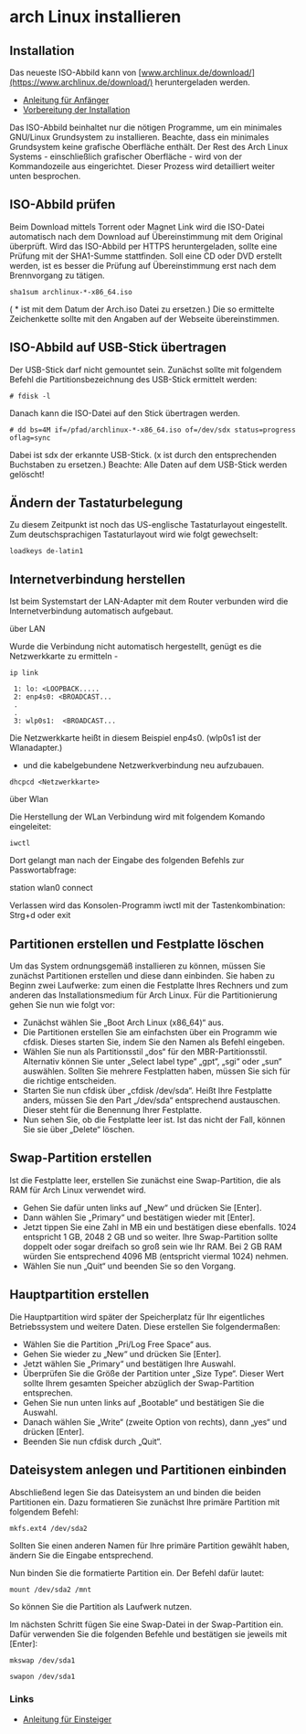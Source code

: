 # arch Linux installieren

## Installation
Das neueste ISO-Abbild kann von [www.archlinux.de/download/](https://www.archlinux.de/download/) heruntergeladen werden.

+ [Anleitung für Anfänger](https://wiki.archlinux.de/title/Anleitung_f%C3%BCr_Einsteiger)
+ [Vorbereitung der Installation](https://wiki.archlinux.de/title/1._Vorbereitung)

Das ISO-Abbild beinhaltet nur die nötigen Programme, um ein minimales GNU/Linux Grundsystem zu installieren. Beachte, dass ein minimales Grundsystem keine grafische Oberfläche enthält. Der Rest des Arch Linux Systems - einschließlich grafischer Oberfläche - wird von der Kommandozeile aus eingerichtet. Dieser Prozess wird detailliert weiter unten besprochen. 

## ISO-Abbild prüfen

Beim Download mittels Torrent oder Magnet Link wird die ISO-Datei automatisch nach dem Download auf Übereinstimmung mit dem Original überprüft. Wird das ISO-Abbild per HTTPS heruntergeladen, sollte eine Prüfung mit der SHA1-Summe stattfinden. Soll eine CD oder DVD erstellt werden, ist es besser die Prüfung auf Übereinstimmung erst nach dem Brennvorgang zu tätigen.
```
sha1sum archlinux-*-x86_64.iso
```
( * ist mit dem Datum der Arch.iso Datei zu ersetzen.) Die so ermittelte Zeichenkette sollte mit den Angaben auf der Webseite übereinstimmen. 

## ISO-Abbild auf USB-Stick übertragen

Der USB-Stick darf nicht gemountet sein. Zunächst sollte mit folgendem Befehl die Partitionsbezeichnung des USB-Stick ermittelt werden:
```
# fdisk -l
```
Danach kann die ISO-Datei auf den Stick übertragen werden.
```
# dd bs=4M if=/pfad/archlinux-*-x86_64.iso of=/dev/sdx status=progress oflag=sync
```
Dabei ist sdx der erkannte USB-Stick. (x ist durch den entsprechenden Buchstaben zu ersetzen.) Beachte: Alle Daten auf dem USB-Stick werden gelöscht!

## Ändern der Tastaturbelegung

Zu diesem Zeitpunkt ist noch das US-englische Tastaturlayout eingestellt. Zum deutschsprachigen Tastaturlayout wird wie folgt gewechselt:

    loadkeys de-latin1

## Internetverbindung herstellen

Ist beim Systemstart der LAN-Adapter mit dem Router verbunden wird die Internetverbindung automatisch aufgebaut. 

über LAN

Wurde die Verbindung nicht automatisch hergestellt, genügt es die Netzwerkkarte zu ermitteln -
```
ip link 

 1: lo: <LOOPBACK.....
 2: enp4s0: <BROADCAST...
 .
 .
 3: wlp0s1:  <BROADCAST...
```

Die Netzwerkkarte heißt in diesem Beispiel enp4s0.
(wlp0s1 ist der Wlanadapter.)

- und die kabelgebundene Netzwerkverbindung neu aufzubauen.

```
dhcpcd <Netzwerkkarte>
```

über Wlan

Die Herstellung der WLan Verbindung wird mit folgendem Komando eingeleitet:

    iwctl

Dort gelangt man nach der Eingabe des folgenden Befehls zur Passwortabfrage:

station wlan0 connect <SSID>

Verlassen wird das Konsolen-Programm iwctl mit der Tastenkombination: Strg+d oder exit 


## Partitionen erstellen und Festplatte löschen

Um das System ordnungsgemäß installieren zu können, müssen Sie zunächst Partitionen erstellen und diese dann einbinden. Sie haben zu Beginn zwei Laufwerke: zum einen die Festplatte Ihres Rechners und zum anderen das Installationsmedium für Arch Linux. Für die Partitionierung gehen Sie nun wie folgt vor:

- Zunächst wählen Sie „Boot Arch Linux (x86_64)“ aus.
- Die Partitionen erstellen Sie am einfachsten über ein Programm wie cfdisk. Dieses starten Sie, indem Sie den Namen als Befehl eingeben.
- Wählen Sie nun als Partitionsstil „dos“ für den MBR-Partitionsstil. Alternativ können Sie unter „Select label type“ „gpt“, „sgi“ oder „sun“ auswählen. Sollten Sie mehrere Festplatten haben, müssen Sie sich für die richtige entscheiden.
- Starten Sie nun cfdisk über „cfdisk /dev/sda“. Heißt Ihre Festplatte anders, müssen Sie den Part „/dev/sda“ entsprechend austauschen. Dieser steht für die Benennung Ihrer Festplatte.
- Nun sehen Sie, ob die Festplatte leer ist. Ist das nicht der Fall, können Sie sie über „Delete“ löschen.


## Swap-Partition erstellen

Ist die Festplatte leer, erstellen Sie zunächst eine Swap-Partition, die als RAM für Arch Linux verwendet wird.

+ Gehen Sie dafür unten links auf „New“ und drücken Sie [Enter].
+ Dann wählen Sie „Primary“ und bestätigen wieder mit [Enter].
+ Jetzt tippen Sie eine Zahl in MB ein und bestätigen diese ebenfalls. 1024 entspricht 1 GB, 2048 2 GB und so weiter. Ihre Swap-Partition sollte doppelt oder sogar dreifach so groß sein wie Ihr RAM. Bei 2 GB RAM würden Sie entsprechend 4096 MB (entspricht viermal 1024) nehmen.
+ Wählen Sie nun „Quit“ und beenden Sie so den Vorgang.



## Hauptpartition erstellen

Die Hauptpartition wird später der Speicherplatz für Ihr eigentliches Betriebssystem und weitere Daten. Diese erstellen Sie folgendermaßen:

+ Wählen Sie die Partition „Pri/Log Free Space“ aus.
+ Gehen Sie wieder zu „New“ und drücken Sie [Enter].
+ Jetzt wählen Sie „Primary“ und bestätigen Ihre Auswahl.
+ Überprüfen Sie die Größe der Partition unter „Size Type“. Dieser Wert sollte Ihrem gesamten Speicher abzüglich der Swap-Partition entsprechen.
+ Gehen Sie nun unten links auf „Bootable“ und bestätigen Sie die Auswahl.
+ Danach wählen Sie „Write“ (zweite Option von rechts), dann „yes“ und drücken [Enter].
+ Beenden Sie nun cfdisk durch „Quit“.


## Dateisystem anlegen und Partitionen einbinden

Abschließend legen Sie das Dateisystem an und binden die beiden Partitionen ein. Dazu formatieren Sie zunächst Ihre primäre Partition mit folgendem Befehl:
```
mkfs.ext4 /dev/sda2
```
Sollten Sie einen anderen Namen für Ihre primäre Partition gewählt haben, ändern Sie die Eingabe entsprechend.

Nun binden Sie die formatierte Partition ein. Der Befehl dafür lautet:
```
mount /dev/sda2 /mnt
```
So können Sie die Partition als Laufwerk nutzen.

Im nächsten Schritt fügen Sie eine Swap-Datei in der Swap-Partition ein. Dafür verwenden Sie die folgenden Befehle und bestätigen sie jeweils mit [Enter]:
```
mkswap /dev/sda1
```
```
swapon /dev/sda1
```
### Links
+ [Anleitung für Einsteiger ](https://wiki.archlinux.de/title/Anleitung_f%C3%BCr_Einsteiger)
